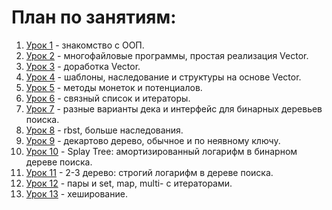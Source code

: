 # План по занятиям:
1. [Урок 1](lessons/1.md) - знакомство с ООП.
2. [Урок 2](lessons/2.md) - многофайловые программы, простая реализация Vector.
3. [Урок 3](lessons/3.md) - доработка Vector.
4. [Урок 4](lessons/4.md) - шаблоны, наследование и структуры на основе Vector.
5. [Урок 5](lessons/5.md) - методы монеток и потенциалов.
6. [Урок 6](lessons/6.md) - связный список и итераторы.
7. [Урок 7](lessons/7.md) - разные варианты дека и интерфейс для бинарных деревьев поиска.
8. [Урок 8](lessons/8.md) - rbst, больше наследования.
9. [Урок 9](lessons/9.md) - декартово дерево, обычное и по неявному ключу.
10. [Урок 10](lessons/10.md) - Splay Tree: амортизированный логарифм в бинарном дереве поиска.
11. [Урок 11](lessons/11.md) - 2-3 дерево: строгий логарифм в дереве поиска.
12. [Урок 12](lessons/12.md) - пары и set, map, multi- с итераторами.
13. [Урок 13](lessons/13.md) - хеширование.
